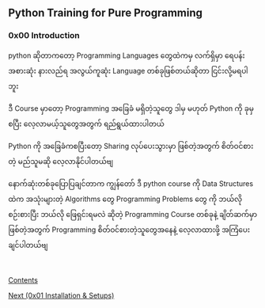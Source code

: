 ## Python Training for Pure Programming

### 0x00 Introduction

python ဆိုတာကတော့
Programming Languages တွေထဲကမှ
လက်ရှိမှာ ရေပန်းအစားဆုံး
နားလည်ရ အလွယ်ကူဆုံး
Language တစ်ခုဖြစ်တယ်ဆိုတာ ငြင်းလို့မရပါဘူး

ဒီ Course မှာတော့
Programming အခြေခံ မရှိတဲ့သူတွေ 
ဒါမှ မဟုတ်
Python ကို ခုမှ စပြီး လေ့လာမယ့်သူတွေအတွက်
ရည်ရွယ်ထားပါတယ်

Python ကို အခြေခံကစပြီးတော့
Sharing လုပ်ပေးသွားမှာ ဖြစ်တဲ့အတွက်
စိတ်ဝင်စားတဲ့ မည်သူမဆို လေ့လာနိုင်ပါတယ်ဗျ

နောက်ဆုံးတစ်ခုပြောပြချင်တာက
ကျွန်တော် ဒီ python course ကို
Data Structures ထဲက
အသုံးများတဲ့ Algorithms တွေ
Programming Problems တွေ ကို
ဘယ်လို စဉ်းစားပြီး
ဘယ်လို ဖြေရှင်းရမလဲ ဆိုတဲ့
Programming Course တစ်ခုနဲ့
ချိတ်ဆက်မှာဖြစ်တဲ့အတွက်
Programming စိတ်ဝင်စားတဲ့သူတွေအနေနဲ့
လေ့လာထားဖို့ အကြံပေးချင်ပါတယ်ဗျ

<br>

[Contents](../README.md)

[Next (0x01 Installation & Setups)](./installation_setups.md)